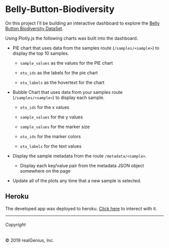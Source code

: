 # Belly-Button-Biodiversity

On this project I'll be building an interactive dashboard to explore the [Belly Button Biodiversity DataSet](http://robdunnlab.com/projects/belly-button-biodiversity/).

Using Plotly.js the following charts was built into the dashboard. 
* PIE chart that uses data from the samples route (`/samples/<sample>`) to display the top 10 samples.

  * `sample_values` as the values for the PIE chart

  * `otu_ids` as the labels for the pie chart

  * `otu_labels` as the hovertext for the chart
  
* Bubble Chart that uses data from your samples route (`/samples/<sample>`) to display each sample.

  * `otu_ids` for the x values

  * `sample_values` for the y values

  * `sample_values` for the marker size

  * `otu_ids` for the marker colors

  * `otu_labels` for the text values
  
* Display the sample metadata from the route `/metadata/<sample>`.

  * Display each key/value pair from the metadata JSON object somewhere on the page

* Update all of the plots any time that a new sample is selected.

## Heroku 

The developed app was deployed to heroku. [Click here](https://edhw.herokuapp.com) to interect with it. 

---
###### Copyright

© 2019 realGenius, Inc.
